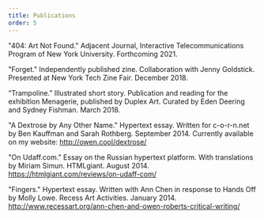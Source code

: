 ```yaml
---
title: Publications
order: 5
---
```

"404: Art Not Found." Adjacent Journal, Interactive Telecommunications Program of New York University. Forthcoming 2021.

"Forget."  Independently published zine.  Collaboration with Jenny Goldstick. Presented at New York Tech Zine Fair. December 2018.

“Trampoline.”  Illustrated short story.  Publication and reading for the exhibition Menagerie, published by Duplex Art.  ​​Curated by Eden Deering and Sydney Fishman.  March 2018.

"A Dextrose by Any Other Name."  Hypertext essay.  Written for c-o-r-n.net by Ben Kauffman and Sarah Rothberg.  September 2014.  Currently available on my website: http://owen.cool/dextrose/

"On Udaff<span></span>.com."  Essay on the Russian hypertext platform.  With translations by Miriam Simun. HTMLgiant.  August 2014.  https://htmlgiant.com/reviews/on-udaff-com/

"Fingers."  Hypertext essay.  Written with Ann Chen in response to Hands Off by Molly Lowe.  Recess Art Activities.  January 2014.  http://www.recessart.org/ann-chen-and-owen-roberts-critical-writing/
